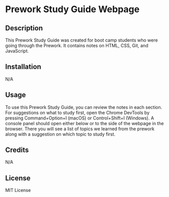 # Prework Study Guide Webpage

## Description

This Prework Study Guide was created for boot camp students who were going through the Prework. It contains notes on HTML, CSS, Git, and JavaScript.

## Installation
N/A

## Usage

To use this Prework Study Guide, you can review the notes in each section. For suggestions on what to study first, open the Chrome DevTools by pressing Command+Option+I (macOS) or Control+Shift+I (Windows). A console panel should open either below or to the side of the webpage in the browser. There you will see a list of topics we learned from the prework along with a suggestion on which topic to study first.


## Credits
N/A

## License
MIT License

